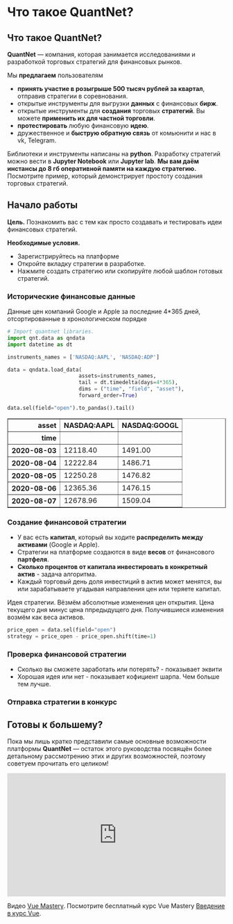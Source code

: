 # Что такое QuantNet?

## Что такое QuantNet?

**QuantNet** — компания, которая занимается исследованиями и разработкой торговых стратегий для финансовых рынков.

Мы **предлагаем** пользователям
* **принять участие в розыгрыше 500 тысяч рублей за квартал**, отправив стратегии в соревнования.
* открытые инструменты для выгрузки **данных** с финансовых **бирж**.
* открытые инструменты для **создания** торговых **стратегий**. Вы можете **применить их для частной торговли**.
* **протестировать** любую финансовую **идею**.
* дружественное и **быструю обратную связь** от комьюнити и нас в vk, Telegram.

Библиотеки и инструменты написаны на **python**. 
Разработку стратегий можно вести в **Jupyter Notebook** или **Jupyter lab**. **Мы вам даём инстансы до 8 гб оперативной памяти на каждую стратегию.** 
Посмотрите пример, который демонстрирует простоту создания торговых стратегий.
## Начало работы
**Цель.** Познакомить вас с тем как просто создавать и тестировать идеи финансовых стратегий.

**Необходимые условия.**
* Зарегистрируйтесь на платформе
* Откройте вкладку стратегии в разработке.
* Нажмите создать стратегию или скопируйте любой шаблон готовых стратегий.

### Исторические финансовые данные 
Данные цен компаний Google и Apple за последние 4*365 дней, отсортированные в хронологическом порядке
```python
# Import quantnet libraries.
import qnt.data as qndata
import datetime as dt

instruments_names = ['NASDAQ:AAPL', 'NASDAQ:ADP']

data = qndata.load_data(
                       assets=instruments_names,
                       tail = dt.timedelta(days=4*365),
                       dims = ("time", "field", "asset"),
                       forward_order=True)
```



```python
data.sel(field="open").to_pandas().tail()
```

<div>
<style scoped>
    .dataframe tbody tr th:only-of-type {
        vertical-align: middle;
    }

    .dataframe tbody tr th {
        vertical-align: top;
    }

    .dataframe thead th {
        text-align: right;
    }
</style>
<table border="1" class="dataframe">
  <thead>
    <tr style="text-align: right;">
      <th>asset</th>
      <th>NASDAQ:AAPL</th>
      <th>NASDAQ:GOOGL</th>
    </tr>
    <tr>
      <th>time</th>
      <th></th>
      <th></th>
    </tr>
  </thead>
  <tbody>
    <tr>
      <th>2020-08-03</th>
      <td>12118.40</td>
      <td>1491.00</td>
    </tr>
    <tr>
      <th>2020-08-04</th>
      <td>12222.84</td>
      <td>1486.71</td>
    </tr>
    <tr>
      <th>2020-08-05</th>
      <td>12250.28</td>
      <td>1476.82</td>
    </tr>
    <tr>
      <th>2020-08-06</th>
      <td>12365.36</td>
      <td>1476.15</td>
    </tr>
    <tr>
      <th>2020-08-07</th>
      <td>12678.96</td>
      <td>1509.04</td>
    </tr>
  </tbody>
</table>
</div>


### Создание финансовой стратегии

* У вас есть **капитал**, который вы ходите **распределить между активами** (Google и Apple).
* Стратегии на платформе создаются в виде **весов** от финансового **партфеля**.
* **Сколько процентов от капитала инвестировать в конкретный актив** - задача алгоритма.
* Каждый торговый день доля инвестиций в актив может менятся, вы или зарабатываете угадывая направления цен или теряете капитал.

Идея стратегии. Вёзмём абсолютные изменения цен открытия. Цена текущего дня минус цена ппредыдущего дня.
Получившиеся изменения возмём как веса активов. 


```python
price_open = data.sel(field="open")
strategy = price_open - price_open.shift(time=1)
```

### Проверка финансовой стратегии

* Сколько вы сможете заработать или потерять? - показывает эквити
* Хорошая идея или нет - показывает кофициент шарпа. Чем больше тем лучше.

### Отправка стратегии в конкурс



## Готовы к большему?

Пока мы лишь кратко представили самые основные возможности платформы **QuantNet** — остаток этого руководства посвящён более детальному рассмотрению этих и других возможностей, поэтому советуем прочитать его целиком!

<div id="video-modal" class="modal"><div class="video-space" style="padding: 56.25% 0 0 0; position: relative;"><iframe src="https://player.vimeo.com/video/247494684?dnt=1" style="height: 100%; left: 0; position: absolute; top: 0; width: 100%; margin: 0" frameborder="0" webkitallowfullscreen mozallowfullscreen allowfullscreen></iframe></div><script src="https://player.vimeo.com/api/player.js"></script><p class="modal-text">Видео <a href="https://www.vuemastery.com" target="_blank" rel="sponsored noopener" title="Vue.js курсы на Vue Mastery">Vue Mastery</a>. Посмотрите бесплатный курс Vue Mastery <a href="https://www.vuemastery.com/courses/intro-to-vue-js/vue-instance/" target="_blank" rel="sponsored noopener" title="Vue.js курсы на Vue Mastery">Введение в курс Vue</a>.</div>
